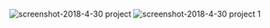 ![screenshot-2018-4-30 project](https://user-images.githubusercontent.com/24230243/39444644-c2aabd9a-4cb8-11e8-8cd8-c1bb0e38d2eb.png)
![screenshot-2018-4-30 project 1](https://user-images.githubusercontent.com/24230243/39444674-d2846086-4cb8-11e8-80c5-955e51a2c6ab.png)
